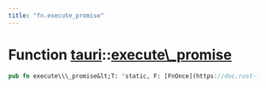 ```yaml
---
title: "fn.execute_promise"
---
```


Function [tauri](/api/rust/tauri/index.html)::[execute\\\_promise](/api/rust/tauri/)
====================================================================================

```rust
pub fn execute\\\_promise&lt;T: 'static, F: [FnOnce](https://doc.rust-lang.org/nightly/core/ops/function/trait.FnOnce.html "trait core::ops::function::FnOnce")() -&gt; [Result](/api/rust/tauri/../tauri/type.Result.html "type tauri::Result")&lt;[String](https://doc.rust-lang.org/nightly/alloc/string/struct.String.html "struct alloc::string::String")\&gt; + [Send](https://doc.rust-lang.org/nightly/core/marker/trait.Send.html "trait core::marker::Send") + 'static&gt;(&lt;br/&gt;    webview: &mut WebView&lt;T&gt;, &lt;br/&gt;    task: F, &lt;br/&gt;    callback: [String](https://doc.rust-lang.org/nightly/alloc/string/struct.String.html "struct alloc::string::String"), &lt;br/&gt;    error: [String](https://doc.rust-lang.org/nightly/alloc/string/struct.String.html "struct alloc::string::String")&lt;br/&gt;)
```
      